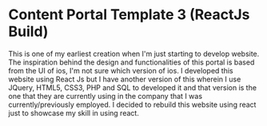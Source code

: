 <h1>Content Portal Template 3 (ReactJs Build)</h1>
<p>This is one of my earliest creation when I'm just starting to develop website. The inspiration behind the design and functionalities of this portal is based from the UI of ios, I'm not sure which version of ios. I developed this website using React Js but I have another version of this wherein I use JQuery, HTML5, CSS3, PHP and SQL to developed it and that version is the one that they are currently using in the company that I was currently/previously employed. I decided to rebuild this website using react just to showcase my skill in using react.</p>
